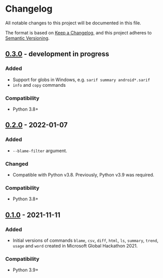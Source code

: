 # Changelog
All notable changes to this project will be documented in this file.

The format is based on [Keep a Changelog](https://keepachangelog.com/en/1.0.0/),
and this project adheres to [Semantic Versioning](https://semver.org/spec/v2.0.0.html).

## [0.3.0](releases/tag/v0.3.0) - development in progress

### Added
- Support for globs in Windows, e.g. `sarif summary android*.sarif`
- `info` and `copy` commands

### Compatibility
- Python 3.8+

## [0.2.0](releases/tag/v0.2.0) - 2022-01-07

### Added
- `--blame-filter` argument.

### Changed
- Compatible with Python v3.8.  Previously, Python v3.9 was required.

### Compatibility
- Python 3.8+

## [0.1.0](releases/tag/v0.1.0) - 2021-11-11

### Added
- Initial versions of commands `blame`, `csv`, `diff`, `html`, `ls`, `summary`, `trend`, `usage` and `word` created in Microsoft Global Hackathon 2021.

### Compatibility
- Python 3.9+
